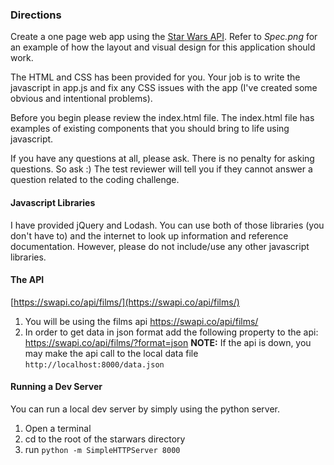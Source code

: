 ### Directions
Create a one page web app using the [Star Wars API](https://swapi.co/api/film).
Refer to  *Spec.png* for an example of how the layout and visual design for this application should work. 

The HTML and CSS has been provided for you. Your job is to write the javascript in app.js and fix any CSS issues with the app (I've created some obvious and intentional problems). 

Before you begin please review the index.html file. The index.html file has examples of existing components that you should bring to life using javascript. 

If you have any questions at all, please ask. There is no penalty for asking questions. So ask :) The test reviewer will tell you if they cannot answer a question related to the coding challenge. 

#### Javascript Libraries
I have provided jQuery and Lodash. You can use both of those libraries (you don't have to) and the internet to look up information and reference documentation. However, please do not include/use any other javascript libraries. 

#### The API
[https://swapi.co/api/films/](https://swapi.co/api/films/)
1. You will be using the films api https://swapi.co/api/films/
2. In order to get data in json format add the following property to the api: https://swapi.co/api/films/?format=json
**NOTE:** If the api is down, you may make the api call to the local data file `http://localhost:8000/data.json`

#### Running a Dev Server
You can run a local dev server by simply using the python server. 
1. Open a terminal
2. cd to the root of the starwars directory
3. run `python -m SimpleHTTPServer 8000` 
